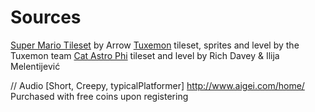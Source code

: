 # Sources

[Super Mario Tileset](http://rmrk.net/index.php?topic=37002.0) by Arrow
[Tuxemon](https://github.com/Tuxemon/Tuxemon) tileset, sprites and level by the Tuxemon team
[Cat Astro Phi](http://www.photonstorm.com/games/cat-astro-phi) tileset and level by Rich Davey & Ilija Melentijević


// Audio
[Short, Creepy, typicalPlatformer] http://www.aigei.com/home/ Purchased with free coins upon registering
